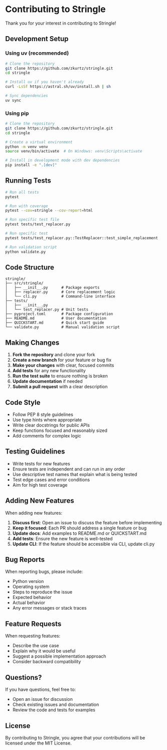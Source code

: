 # Contributing to Stringle

Thank you for your interest in contributing to Stringle!

## Development Setup

### Using uv (recommended)

```bash
# Clone the repository
git clone https://github.com/zkurtz/stringle.git
cd stringle

# Install uv if you haven't already
curl -LsSf https://astral.sh/uv/install.sh | sh

# Sync dependencies
uv sync
```

### Using pip

```bash
# Clone the repository
git clone https://github.com/zkurtz/stringle.git
cd stringle

# Create a virtual environment
python -m venv venv
source venv/bin/activate  # On Windows: venv\Scripts\activate

# Install in development mode with dev dependencies
pip install -e ".[dev]"
```

## Running Tests

```bash
# Run all tests
pytest

# Run with coverage
pytest --cov=stringle --cov-report=html

# Run specific test file
pytest tests/test_replacer.py

# Run specific test
pytest tests/test_replacer.py::TestReplacer::test_simple_replacement

# Run validation script
python validate.py
```

## Code Structure

```
stringle/
├── src/stringle/
│   ├── __init__.py      # Package exports
│   ├── replacer.py      # Core replacement logic
│   └── cli.py           # Command-line interface
├── tests/
│   ├── __init__.py
│   └── test_replacer.py # Unit tests
├── pyproject.toml       # Package configuration
├── README.md            # User documentation
├── QUICKSTART.md        # Quick start guide
└── validate.py          # Manual validation script
```

## Making Changes

1. **Fork the repository** and clone your fork
2. **Create a new branch** for your feature or bug fix
3. **Make your changes** with clear, focused commits
4. **Add tests** for any new functionality
5. **Run the test suite** to ensure nothing is broken
6. **Update documentation** if needed
7. **Submit a pull request** with a clear description

## Code Style

- Follow PEP 8 style guidelines
- Use type hints where appropriate
- Write clear docstrings for public APIs
- Keep functions focused and reasonably sized
- Add comments for complex logic

## Testing Guidelines

- Write tests for new features
- Ensure tests are independent and can run in any order
- Use descriptive test names that explain what is being tested
- Test edge cases and error conditions
- Aim for high test coverage

## Adding New Features

When adding new features:

1. **Discuss first**: Open an issue to discuss the feature before implementing
2. **Keep it focused**: Each PR should address a single feature or bug
3. **Update docs**: Add examples to README.md or QUICKSTART.md
4. **Add tests**: Ensure the new feature is well-tested
5. **Update CLI**: If the feature should be accessible via CLI, update cli.py

## Bug Reports

When reporting bugs, please include:

- Python version
- Operating system
- Steps to reproduce the issue
- Expected behavior
- Actual behavior
- Any error messages or stack traces

## Feature Requests

When requesting features:

- Describe the use case
- Explain why it would be useful
- Suggest a possible implementation approach
- Consider backward compatibility

## Questions?

If you have questions, feel free to:

- Open an issue for discussion
- Check existing issues and documentation
- Review the code and tests for examples

## License

By contributing to Stringle, you agree that your contributions will be licensed under the MIT License.
